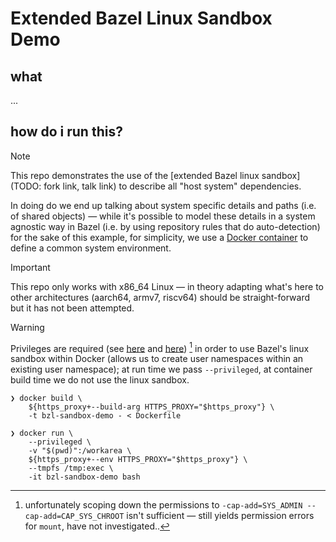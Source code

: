 
# Extended Bazel Linux Sandbox Demo

## what

...

## how do i run this?

> [!NOTE]
> This repo demonstrates the use of the [extended Bazel linux sandbox](TODO: fork link, talk link) to describe all "host system" dependencies.
>
> In doing do we end up talking about system specific details and paths (i.e. of shared objects) — while it's possible to model these details in a system agnostic way in Bazel (i.e. by using repository rules that do auto-detection) for the sake of this example, for simplicity, we use a [Docker container](./Dockerfile) to define a common system environment.

> [!IMPORTANT]
> This repo only works with x86_64 Linux — in theory adapting what's here to other architectures (aarch64, armv7, riscv64) should be straight-forward but it has not been attempted.

> [!WARNING]
> Privileges are required (see [here](https://man7.org/linux/man-pages/man7/capabilities.7.html) and [here](https://man7.org/linux/man-pages/man7/user_namespaces.7.html)) [^caveat] in order to use Bazel's linux sandbox within Docker (allows us to create user namespaces within an existing user namespace); at run time we pass `--privileged`, at container build time we do not use the linux sandbox.

<!-- at container build time we make use of [`--security=insecure`](https://github.com/moby/moby/issues/1916) (see [here](https://docs.docker.com/reference/dockerfile/#run---security)) + `docker buildx build --allow security.insecure` (requires [daemon configuration](https://github.com/docker/buildx/issues/559#issuecomment-796430825)). -->

```console
❯ docker build \
    ${https_proxy+--build-arg HTTPS_PROXY="$https_proxy"} \
    -t bzl-sandbox-demo - < Dockerfile
```

[^caveat]: unfortunately scoping down the permissions to `-cap-add=SYS_ADMIN --cap-add=CAP_SYS_CHROOT` isn't sufficient — still yields permission errors for `mount`, have not investigated..

```console
❯ docker run \
    --privileged \
    -v "$(pwd)":/workarea \
    ${https_proxy+--env HTTPS_PROXY="$https_proxy"} \
    --tmpfs /tmp:exec \
    -it bzl-sandbox-demo bash
```
